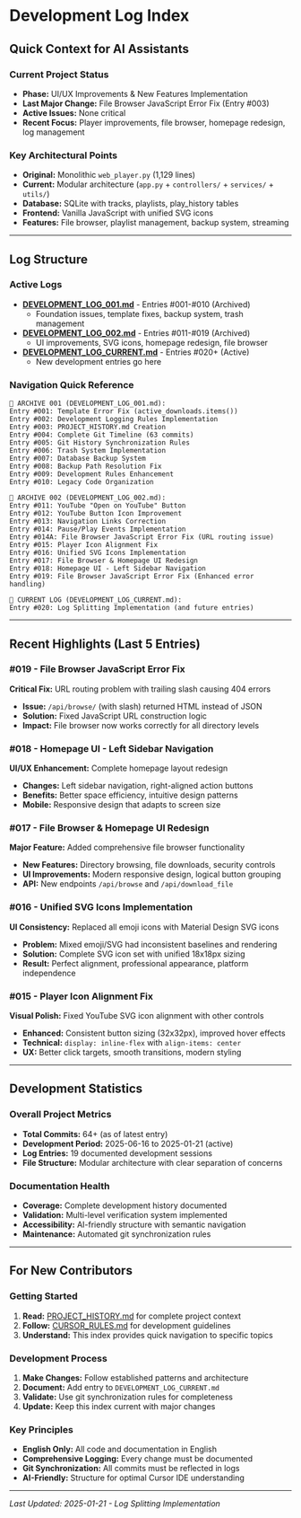 # Development Log Index

## Quick Context for AI Assistants

### Current Project Status
- **Phase:** UI/UX Improvements & New Features Implementation
- **Last Major Change:** File Browser JavaScript Error Fix (Entry #003)
- **Active Issues:** None critical
- **Recent Focus:** Player improvements, file browser, homepage redesign, log management

### Key Architectural Points
- **Original:** Monolithic `web_player.py` (1,129 lines) 
- **Current:** Modular architecture (`app.py` + `controllers/` + `services/` + `utils/`)
- **Database:** SQLite with tracks, playlists, play_history tables
- **Frontend:** Vanilla JavaScript with unified SVG icons
- **Features:** File browser, playlist management, backup system, streaming

---

## Log Structure

### Active Logs
- **[DEVELOPMENT_LOG_001.md](DEVELOPMENT_LOG_001.md)** - Entries #001-#010 (Archived)
  - Foundation issues, template fixes, backup system, trash management
- **[DEVELOPMENT_LOG_002.md](DEVELOPMENT_LOG_002.md)** - Entries #011-#019 (Archived)  
  - UI improvements, SVG icons, homepage redesign, file browser
- **[DEVELOPMENT_LOG_CURRENT.md](DEVELOPMENT_LOG_CURRENT.md)** - Entries #020+ (Active)
  - New development entries go here

### Navigation Quick Reference
```
📁 ARCHIVE 001 (DEVELOPMENT_LOG_001.md):
Entry #001: Template Error Fix (active_downloads.items())
Entry #002: Development Logging Rules Implementation  
Entry #003: PROJECT_HISTORY.md Creation
Entry #004: Complete Git Timeline (63 commits)
Entry #005: Git History Synchronization Rules
Entry #006: Trash System Implementation
Entry #007: Database Backup System
Entry #008: Backup Path Resolution Fix
Entry #009: Development Rules Enhancement
Entry #010: Legacy Code Organization

📁 ARCHIVE 002 (DEVELOPMENT_LOG_002.md):
Entry #011: YouTube "Open on YouTube" Button
Entry #012: YouTube Button Icon Improvement
Entry #013: Navigation Links Correction
Entry #014: Pause/Play Events Implementation
Entry #014A: File Browser JavaScript Error Fix (URL routing issue)
Entry #015: Player Icon Alignment Fix
Entry #016: Unified SVG Icons Implementation
Entry #017: File Browser & Homepage UI Redesign
Entry #018: Homepage UI - Left Sidebar Navigation
Entry #019: File Browser JavaScript Error Fix (Enhanced error handling)

📝 CURRENT LOG (DEVELOPMENT_LOG_CURRENT.md):
Entry #020: Log Splitting Implementation (and future entries)
```

---

## Recent Highlights (Last 5 Entries)

### #019 - File Browser JavaScript Error Fix
**Critical Fix:** URL routing problem with trailing slash causing 404 errors
- **Issue:** `/api/browse/` (with slash) returned HTML instead of JSON
- **Solution:** Fixed JavaScript URL construction logic
- **Impact:** File browser now works correctly for all directory levels

### #018 - Homepage UI - Left Sidebar Navigation  
**UI/UX Enhancement:** Complete homepage layout redesign
- **Changes:** Left sidebar navigation, right-aligned action buttons
- **Benefits:** Better space efficiency, intuitive design patterns
- **Mobile:** Responsive design that adapts to screen size

### #017 - File Browser & Homepage UI Redesign
**Major Feature:** Added comprehensive file browser functionality
- **New Features:** Directory browsing, file downloads, security controls
- **UI Improvements:** Modern responsive design, logical button grouping
- **API:** New endpoints `/api/browse` and `/api/download_file`

### #016 - Unified SVG Icons Implementation
**UI Consistency:** Replaced all emoji icons with Material Design SVG icons
- **Problem:** Mixed emoji/SVG had inconsistent baselines and rendering
- **Solution:** Complete SVG icon set with unified 18x18px sizing
- **Result:** Perfect alignment, professional appearance, platform independence

### #015 - Player Icon Alignment Fix
**Visual Polish:** Fixed YouTube SVG icon alignment with other controls
- **Enhanced:** Consistent button sizing (32x32px), improved hover effects
- **Technical:** `display: inline-flex` with `align-items: center`
- **UX:** Better click targets, smooth transitions, modern styling

---

## Development Statistics

### Overall Project Metrics
- **Total Commits:** 64+ (as of latest entry)
- **Development Period:** 2025-06-16 to 2025-01-21 (active)
- **Log Entries:** 19 documented development sessions
- **File Structure:** Modular architecture with clear separation of concerns

### Documentation Health
- **Coverage:** Complete development history documented
- **Validation:** Multi-level verification system implemented
- **Accessibility:** AI-friendly structure with semantic navigation
- **Maintenance:** Automated git synchronization rules

---

## For New Contributors

### Getting Started
1. **Read:** [PROJECT_HISTORY.md](PROJECT_HISTORY.md) for complete project context
2. **Follow:** [CURSOR_RULES.md](CURSOR_RULES.md) for development guidelines
3. **Understand:** This index provides quick navigation to specific topics

### Development Process
1. **Make Changes:** Follow established patterns and architecture
2. **Document:** Add entry to `DEVELOPMENT_LOG_CURRENT.md`
3. **Validate:** Use git synchronization rules for completeness
4. **Update:** Keep this index current with major changes

### Key Principles
- **English Only:** All code and documentation in English
- **Comprehensive Logging:** Every change must be documented
- **Git Synchronization:** All commits must be reflected in logs
- **AI-Friendly:** Structure for optimal Cursor IDE understanding

---

*Last Updated: 2025-01-21 - Log Splitting Implementation* 
